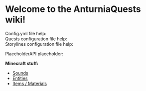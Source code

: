 # Welcome to the AnturniaQuests wiki!

Config.yml file help: [](https://logic-wiki.frinshy.me/config-yml-configuration.html)  
Quests configuration file help: [](https://logic-wiki.frinshy.me/quests-yml-configuration.html)  
Storylines configuration file help: [](https://logic-wiki.frinshy.me/storylines-yml-configuration.html)

PlaceholderAPI placeholder: [](https://logic-wiki.frinshy.me/placeholderapi-support.html)

**Minecraft stuff:**
- [Sounds](https://logic-wiki.frinshy.me/minecraft-stuff.html#sounds)
- [Entities](https://logic-wiki.frinshy.me/minecraft-stuff.html#entities)
- [Items / Materials](https://logic-wiki.frinshy.me/minecraft-stuff.html#items-materials)